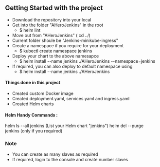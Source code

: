 
## Getting Started with the project ##

* Download the repository into your local
* Get into the folder "AHeroJenkins" in the root
   * $ helm lint
* Move out from "AHeroJenkins" ( cd ../)
* Current folder shoule be "Jenkins-minikube-ingress"
* Create a namespace if you require for your deployment
   * $ kubectl create namespace jenkins
* Deploy your chart to the above namesapce
   * $ helm install --name jenkins ./AHeroJenkins --namespace=jenkins
* If required, you can also deploy to default namespace using
   * $ helm install --name jenkins ./AHeroJenkins

#### Things done in this project ####
* Created custom Docker image
* Created deployment.yaml, services.yaml and ingress.yaml
* Created Helm charts

#### Helm Handy Commands : ####
helm ls --all jenkins (List your Helm chart "jenkins")
helm del --purge jenkins (only if you required)

### Note ###
* You can create as many slaves as required
* If required, login to the console and create number slaves
